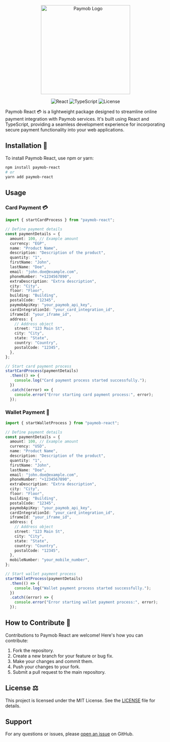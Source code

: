 <!-- markdownlint-disable-next-line -->
<p align="center">
  <a href="https://seifradwane.com/" rel="noopener" target="_blank"><img 
  width='280' src="https://media.publit.io/file/paymob-logo.webp" alt="Paymob Logo"></a>
</p>

<p align="center">
  <img src="https://img.shields.io/badge/React-61DAFB?style=flat-square&logo=react&logoColor=black" alt="React">
  <img src="https://img.shields.io/badge/TypeScript-3178C6?style=flat-square&logo=typescript&logoColor=white" alt="TypeScript">
  <img src="https://img.shields.io/badge/License-MIT-blue.svg?style=flat-square" alt="License">
</p>

Paymob React 💳 is a lightweight package designed to streamline online payment integration with Paymob services. It's built using React and TypeScript, providing a seamless development experience for incorporating secure payment functionality into your web applications.

## Installation 🔨

To install Paymob React, use npm or yarn:

```bash
npm install paymob-react
# or
yarn add paymob-react
```

## Usage

### Card Payment 💳

```typescript
import { startCardProcess } from "paymob-react";

// Define payment details
const paymentDetails = {
  amount: 100, // Example amount
  currency: "EGP",
  name: "Product Name",
  description: "Description of the product",
  quantity: "1",
  firstName: "John",
  lastName: "Doe",
  email: "john.doe@example.com",
  phoneNumber: "+1234567890",
  extraDescription: "Extra description",
  city: "City",
  floor: "Floor",
  building: "Building",
  postalCode: "12345",
  paymobApiKey: "your_paymob_api_key",
  cardIntegrationId: "your_card_integration_id",
  iframeId: "your_iframe_id",
  address: {
    // Address object
    street: "123 Main St",
    city: "City",
    state: "State",
    country: "Country",
    postalCode: "12345",
  },
};

// Start card payment process
startCardProcess(paymentDetails)
  .then(() => {
    console.log("Card payment process started successfully.");
  })
  .catch((error) => {
    console.error("Error starting card payment process:", error);
  });
```

### Wallet Payment 💸

```typescript
import { startWalletProcess } from "paymob-react";

// Define payment details
const paymentDetails = {
  amount: 100, // Example amount
  currency: "USD",
  name: "Product Name",
  description: "Description of the product",
  quantity: "1",
  firstName: "John",
  lastName: "Doe",
  email: "john.doe@example.com",
  phoneNumber: "+1234567890",
  extraDescription: "Extra description",
  city: "City",
  floor: "Floor",
  building: "Building",
  postalCode: "12345",
  paymobApiKey: "your_paymob_api_key",
  cardIntegrationId: "your_card_integration_id",
  iframeId: "your_iframe_id",
  address: {
    // Address object
    street: "123 Main St",
    city: "City",
    state: "State",
    country: "Country",
    postalCode: "12345",
  },
  mobileNumber: "your_mobile_number",
};

// Start wallet payment process
startWalletProcess(paymentDetails)
  .then(() => {
    console.log("Wallet payment process started successfully.");
  })
  .catch((error) => {
    console.error("Error starting wallet payment process:", error);
  });
```

## How to Contribute 🤝

Contributions to Paymob React are welcome! Here's how you can contribute:

1. Fork the repository.
2. Create a new branch for your feature or bug fix.
3. Make your changes and commit them.
4. Push your changes to your fork.
5. Submit a pull request to the main repository.

## License ⚖️

This project is licensed under the MIT License. See the [LICENSE](LICENSE) file for details.

## Support

For any questions or issues, please [open an issue](https://github.com/seifeldinio/paymob-react/issues) on GitHub.
